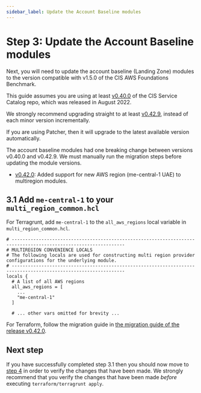 ```yaml
---
sidebar_label: Update the Account Baseline modules
---
```


# Step 3: Update the Account Baseline modules

Next, you will need to update the account baseline (Landing Zone) modules to the version compatible
with v1.5.0 of the CIS AWS Foundations Benchmark.

This guide assumes you are using at least
[v0.40.0](https://github.com/tnn-tnn-tnn-tnn-tnn-gruntwork-io/terraform-aws-cis-service-catalog/releases/tag/v0.40.0)
of the CIS Service Catalog repo, which was released in August 2022.

We strongly recommend upgrading straight to at least [v0.42.9](https://github.com/tnn-tnn-tnn-tnn-tnn-gruntwork-io/terraform-aws-cis-service-catalog/releases/tag/v0.42.9),
instead of each minor version incrementally.

If you are using Patcher, then it will upgrade to the latest available version automatically.


The account baseline modules had one breaking change between versions v0.40.0 and v0.42.9. We must manually run
the migration steps before updating the module versions.

- [v0.42.0](https://github.com/tnn-tnn-tnn-tnn-tnn-gruntwork-io/terraform-aws-cis-service-catalog/releases/tag/v0.42.0): Added support for new AWS region (me-central-1 UAE) to multiregion modules.

## 3.1 Add `me-central-1` to your `multi_region_common.hcl`

For Terragrunt, add `me-central-1` to the `all_aws_regions` local variable in `multi_region_common.hcl`.

```hcl title=multi_region_common.hcl
# ----------------------------------------------------------------------------------------------------------------
# MULTIREGION CONVENIENCE LOCALS
# The following locals are used for constructing multi region provider configurations for the underlying module.
# ----------------------------------------------------------------------------------------------------------------
locals {
  # A list of all AWS regions
  all_aws_regions = [
    ...
    "me-central-1"
  ]

  # ... other vars omitted for brevity ...
```

For Terraform, follow the migration guide in [the migration guide of the release v0.42.0](https://github.com/tnn-tnn-tnn-tnn-tnn-gruntwork-io/terraform-aws-cis-service-catalog/releases/tag/v0.42.0).

## Next step

If you have successfully completed step 3.1 then you should now move to [step 4](step-4-verify-the-code-changes)
in order to verify the changes that have been made. We strongly recommend that you verify the changes that have been
made _before_ executing `terraform/terragrunt apply`.



<!-- ##DOCS-SOURCER-START
{
  "sourcePlugin": "local-copier",
  "hash": "1df1b78e9d68f5ff116c2faab5b27126"
}
##DOCS-SOURCER-END -->
